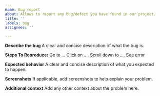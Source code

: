 ```yaml
---
name: Bug report
about: Allows to report any bug/defect you have found in our project.
title: ''
labels: bug
assignees: ''

---
```

**Describe the bug**
A clear and concise description of what the bug is.

**Steps To Reproduce:**
Go to ...
Click on ....
Scroll down to ....
See error

**Expected behavior**
A clear and concise description of what you expected to happen.

**Screenshots**
If applicable, add screenshots to help explain your problem.

**Additional context**
Add any other context about the problem here.

